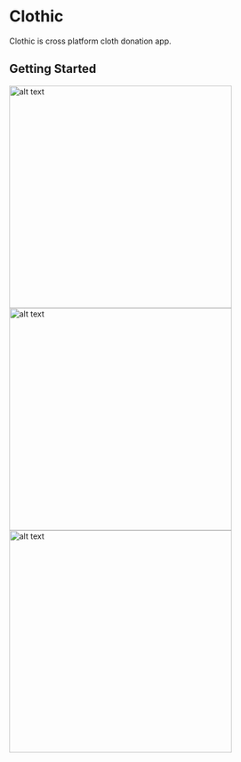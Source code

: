 # Clothic

Clothic is cross platform cloth donation app.

## Getting Started
<p float="left">
<img src="https://cdn.discordapp.com/attachments/752645305865994331/752645360404398130/Screenshot_1599514997.png" alt="alt text" height="400px">
  
<img src="https://cdn.discordapp.com/attachments/752645305865994331/752645357996998726/Screenshot_1599515002.png" alt="alt text" height="400px">

<img src="https://cdn.discordapp.com/attachments/752645305865994331/752645366909894721/Screenshot_1599515005.png" alt="alt text" height="400px">

</p>




